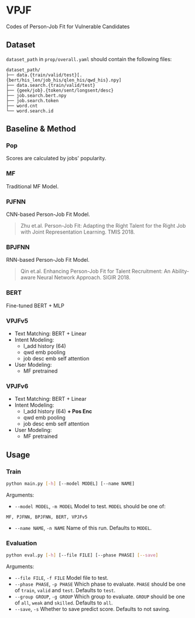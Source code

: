 # VPJF
Codes of Person-Job Fit for Vulnerable Candidates

## Dataset

`dataset_path` in `prop/overall.yaml` should contain the following files:

```
dataset_path/
├── data.{train/valid/test}[.{bert/his_len/job_his/qlen_his/qwd_his}.npy]
├── data.search.{train/valid/test}
├── {geek/job}.{token/sent/longsent/desc}
├── job.search.bert.npy
├── job.search.token
├── word.cnt
└── word.search.id
```

## Baseline & Method

### Pop

Scores are calculated by jobs' popularity.

### MF

Traditional MF Model.

### PJFNN

CNN-based Person-Job Fit Model.

> Zhu et.al. Person-Job Fit: Adapting the Right Talent for the Right Job with Joint Representation Learning. TMIS 2018.

### BPJFNN

RNN-based Person-Job Fit Model.

> Qin et.al. Enhancing Person-Job Fit for Talent Recruitment: An Ability-aware Neural Network Approach. SIGIR 2018.

### BERT

Fine-tuned BERT + MLP

### VPJFv5

* Text Matching: BERT + Linear
* Intent Modeling:
    * l_add history (64)
    * qwd emb pooling
    * job desc emb self attention
* User Modeling:
    * MF pretrained

### VPJFv6

* Text Matching: BERT + Linear
* Intent Modeling:
    * l_add history (64) **+ Pos Enc**
    * qwd emb pooling
    * job desc emb self attention
* User Modeling:
    * MF pretrained

## Usage

### Train

```bash
python main.py [-h] [--model MODEL] [--name NAME]
```

Arguments:

* `--model MODEL`, `-m MODEL` Model to test. `MODEL` should be one of:
```
MF, PJFNN, BPJFNN, BERT, VPJFv5
```
* `--name NAME`, `-n NAME` Name of this run. Defaults to `MODEL`.

### Evaluation

```bash
python eval.py [-h] [--file FILE] [--phase PHASE] [--save]
```

Arguments:
* `--file FILE`, `-f FILE`  Model file to test.
* `--phase PHASE`, `-p PHASE` Which phase to evaluate. `PHASE` should be one of `train`, `valid` and `test`. Defaults to `test`.
* `--group GROUP`, `-g GROUP` Which group to evaluate. `GROUP` should be one of `all`, `weak` and `skilled`. Defaults to `all`.
* `--save`, `-s` Whether to save predict score. Defaults to not saving.
